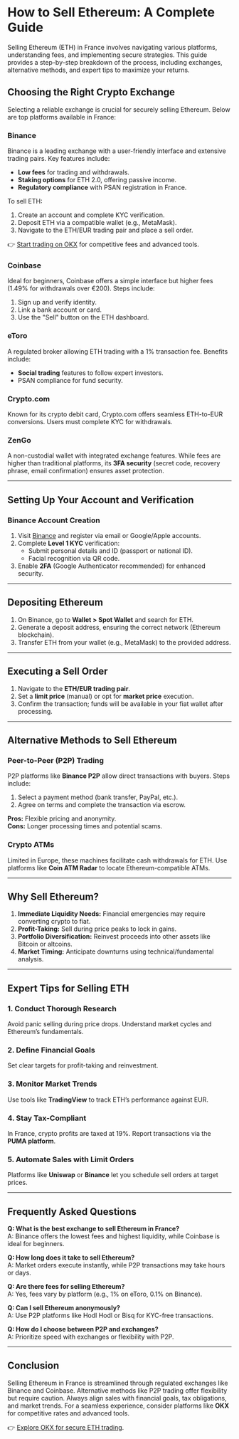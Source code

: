 # How to Sell Ethereum: A Complete Guide

Selling Ethereum (ETH) in France involves navigating various platforms, understanding fees, and implementing secure strategies. This guide provides a step-by-step breakdown of the process, including exchanges, alternative methods, and expert tips to maximize your returns.

## Choosing the Right Crypto Exchange

Selecting a reliable exchange is crucial for securely selling Ethereum. Below are top platforms available in France:

### Binance  
Binance is a leading exchange with a user-friendly interface and extensive trading pairs. Key features include:  
- **Low fees** for trading and withdrawals.  
- **Staking options** for ETH 2.0, offering passive income.  
- **Regulatory compliance** with PSAN registration in France.  

To sell ETH:  
1. Create an account and complete KYC verification.  
2. Deposit ETH via a compatible wallet (e.g., MetaMask).  
3. Navigate to the ETH/EUR trading pair and place a sell order.  

👉 [Start trading on OKX](https://bit.ly/okx-bonus) for competitive fees and advanced tools.  

### Coinbase  
Ideal for beginners, Coinbase offers a simple interface but higher fees (1.49% for withdrawals over €200). Steps include:  
1. Sign up and verify identity.  
2. Link a bank account or card.  
3. Use the "Sell" button on the ETH dashboard.  

### eToro  
A regulated broker allowing ETH trading with a 1% transaction fee. Benefits include:  
- **Social trading** features to follow expert investors.  
- PSAN compliance for fund security.  

### Crypto.com  
Known for its crypto debit card, Crypto.com offers seamless ETH-to-EUR conversions. Users must complete KYC for withdrawals.  

### ZenGo  
A non-custodial wallet with integrated exchange features. While fees are higher than traditional platforms, its **3FA security** (secret code, recovery phrase, email confirmation) ensures asset protection.  

---

## Setting Up Your Account and Verification  

### Binance Account Creation  
1. Visit [Binance](https://www.binance.com/fr) and register via email or Google/Apple accounts.  
2. Complete **Level 1 KYC** verification:  
   - Submit personal details and ID (passport or national ID).  
   - Facial recognition via QR code.  
3. Enable **2FA** (Google Authenticator recommended) for enhanced security.  

---

## Depositing Ethereum  

1. On Binance, go to **Wallet > Spot Wallet** and search for ETH.  
2. Generate a deposit address, ensuring the correct network (Ethereum blockchain).  
3. Transfer ETH from your wallet (e.g., MetaMask) to the provided address.  

---

## Executing a Sell Order  

1. Navigate to the **ETH/EUR trading pair**.  
2. Set a **limit price** (manual) or opt for **market price** execution.  
3. Confirm the transaction; funds will be available in your fiat wallet after processing.  

---

## Alternative Methods to Sell Ethereum  

### Peer-to-Peer (P2P) Trading  
P2P platforms like **Binance P2P** allow direct transactions with buyers. Steps include:  
1. Select a payment method (bank transfer, PayPal, etc.).  
2. Agree on terms and complete the transaction via escrow.  

**Pros:** Flexible pricing and anonymity.  
**Cons:** Longer processing times and potential scams.  

### Crypto ATMs  
Limited in Europe, these machines facilitate cash withdrawals for ETH. Use platforms like **Coin ATM Radar** to locate Ethereum-compatible ATMs.  

---

## Why Sell Ethereum?  

1. **Immediate Liquidity Needs:** Financial emergencies may require converting crypto to fiat.  
2. **Profit-Taking:** Sell during price peaks to lock in gains.  
3. **Portfolio Diversification:** Reinvest proceeds into other assets like Bitcoin or altcoins.  
4. **Market Timing:** Anticipate downturns using technical/fundamental analysis.  

---

## Expert Tips for Selling ETH  

### 1. Conduct Thorough Research  
Avoid panic selling during price drops. Understand market cycles and Ethereum’s fundamentals.  

### 2. Define Financial Goals  
Set clear targets for profit-taking and reinvestment.  

### 3. Monitor Market Trends  
Use tools like **TradingView** to track ETH’s performance against EUR.  

### 4. Stay Tax-Compliant  
In France, crypto profits are taxed at 19%. Report transactions via the **PUMA platform**.  

### 5. Automate Sales with Limit Orders  
Platforms like **Uniswap** or **Binance** let you schedule sell orders at target prices.  

---

## Frequently Asked Questions  

**Q: What is the best exchange to sell Ethereum in France?**  
A: Binance offers the lowest fees and highest liquidity, while Coinbase is ideal for beginners.  

**Q: How long does it take to sell Ethereum?**  
A: Market orders execute instantly, while P2P transactions may take hours or days.  

**Q: Are there fees for selling Ethereum?**  
A: Yes, fees vary by platform (e.g., 1% on eToro, 0.1% on Binance).  

**Q: Can I sell Ethereum anonymously?**  
A: Use P2P platforms like Hodl Hodl or Bisq for KYC-free transactions.  

**Q: How do I choose between P2P and exchanges?**  
A: Prioritize speed with exchanges or flexibility with P2P.  

---

## Conclusion  

Selling Ethereum in France is streamlined through regulated exchanges like Binance and Coinbase. Alternative methods like P2P trading offer flexibility but require caution. Always align sales with financial goals, tax obligations, and market trends. For a seamless experience, consider platforms like **OKX** for competitive rates and advanced tools.  

👉 [Explore OKX for secure ETH trading](https://bit.ly/okx-bonus).